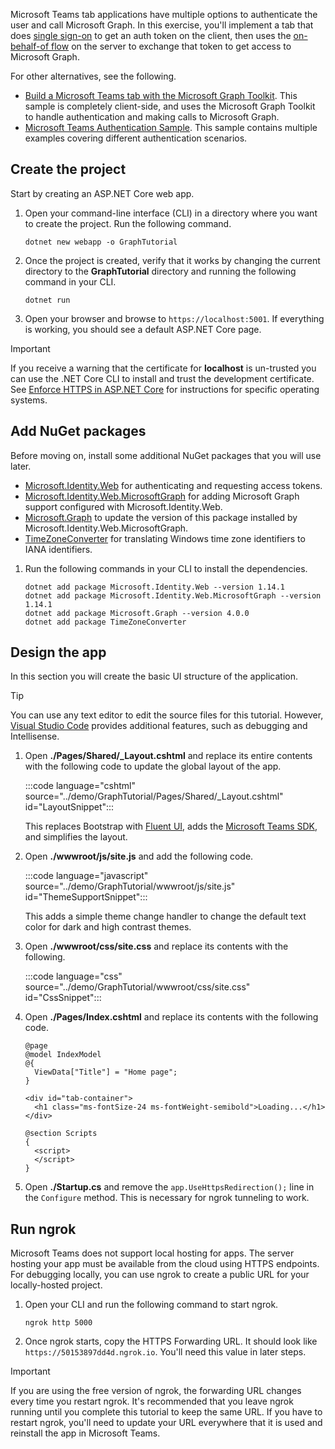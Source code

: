 <!-- markdownlint-disable MD002 MD041 -->

Microsoft Teams tab applications have multiple options to authenticate the user and call Microsoft Graph. In this exercise, you'll implement a tab that does [single sign-on](/microsoftteams/platform/tabs/how-to/authentication/auth-aad-sso) to get an auth token on the client, then uses the [on-behalf-of flow](/azure/active-directory/develop/v2-oauth2-on-behalf-of-flow) on the server to exchange that token to get access to Microsoft Graph.

For other alternatives, see the following.

- [Build a Microsoft Teams tab with the Microsoft Graph Toolkit](/graph/toolkit/get-started/build-a-microsoft-teams-tab). This sample is completely client-side, and uses the Microsoft Graph Toolkit to handle authentication and making calls to Microsoft Graph.
- [Microsoft Teams Authentication Sample](https://github.com/OfficeDev/microsoft-teams-sample-auth-node). This sample contains multiple examples covering different authentication scenarios.

## Create the project

Start by creating an ASP.NET Core web app.

1. Open your command-line interface (CLI) in a directory where you want to create the project. Run the following command.

    ```Shell
    dotnet new webapp -o GraphTutorial
    ```

1. Once the project is created, verify that it works by changing the current directory to the **GraphTutorial** directory and running the following command in your CLI.

    ```Shell
    dotnet run
    ```

1. Open your browser and browse to `https://localhost:5001`. If everything is working, you should see a default ASP.NET Core page.

> [!IMPORTANT]
> If you receive a warning that the certificate for **localhost** is un-trusted you can use the .NET Core CLI to install and trust the development certificate. See [Enforce HTTPS in ASP.NET Core](/aspnet/core/security/enforcing-ssl?view=aspnetcore-3.1) for instructions for specific operating systems.

## Add NuGet packages

Before moving on, install some additional NuGet packages that you will use later.

- [Microsoft.Identity.Web](https://www.nuget.org/packages/Microsoft.Identity.Web/) for authenticating and requesting access tokens.
- [Microsoft.Identity.Web.MicrosoftGraph](https://www.nuget.org/packages/Microsoft.Identity.Web.MicrosoftGraph/) for adding Microsoft Graph support configured with Microsoft.Identity.Web.
- [Microsoft.Graph](https://www.nuget.org/packages/Microsoft.Graph/) to update the version of this package installed by Microsoft.Identity.Web.MicrosoftGraph.
- [TimeZoneConverter](https://github.com/mj1856/TimeZoneConverter) for translating Windows time zone identifiers to IANA identifiers.

1. Run the following commands in your CLI to install the dependencies.

    ```Shell
    dotnet add package Microsoft.Identity.Web --version 1.14.1
    dotnet add package Microsoft.Identity.Web.MicrosoftGraph --version 1.14.1
    dotnet add package Microsoft.Graph --version 4.0.0
    dotnet add package TimeZoneConverter
    ```

## Design the app

In this section you will create the basic UI structure of the application.

> [!TIP]
> You can use any text editor to edit the source files for this tutorial. However, [Visual Studio Code](https://code.visualstudio.com/) provides additional features, such as debugging and Intellisense.

1. Open **./Pages/Shared/_Layout.cshtml** and replace its entire contents with the following code to update the global layout of the app.

    :::code language="cshtml" source="../demo/GraphTutorial/Pages/Shared/_Layout.cshtml" id="LayoutSnippet":::

    This replaces Bootstrap with [Fluent UI](https://developer.microsoft.com/fluentui), adds the [Microsoft Teams SDK](/javascript/api/overview/msteams-client), and simplifies the layout.

1. Open **./wwwroot/js/site.js** and add the following code.

    :::code language="javascript" source="../demo/GraphTutorial/wwwroot/js/site.js" id="ThemeSupportSnippet":::

    This adds a simple theme change handler to change the default text color for dark and high contrast themes.

1. Open **./wwwroot/css/site.css** and replace its contents with the following.

    :::code language="css" source="../demo/GraphTutorial/wwwroot/css/site.css" id="CssSnippet":::

1. Open **./Pages/Index.cshtml** and replace its contents with the following code.

    ```cshtml
    @page
    @model IndexModel
    @{
      ViewData["Title"] = "Home page";
    }

    <div id="tab-container">
      <h1 class="ms-fontSize-24 ms-fontWeight-semibold">Loading...</h1>
    </div>

    @section Scripts
    {
      <script>
      </script>
    }
    ```

1. Open **./Startup.cs** and remove the `app.UseHttpsRedirection();` line in the `Configure` method. This is necessary for ngrok tunneling to work.

## Run ngrok

Microsoft Teams does not support local hosting for apps. The server hosting your app must be available from the cloud using HTTPS endpoints. For debugging locally, you can use ngrok to create a public URL for your locally-hosted project.

1. Open your CLI and run the following command to start ngrok.

    ```Shell
    ngrok http 5000
    ```

1. Once ngrok starts, copy the HTTPS Forwarding URL. It should look like `https://50153897dd4d.ngrok.io`. You'll need this value in later steps.

> [!IMPORTANT]
> If you are using the free version of ngrok, the forwarding URL changes every time you restart ngrok. It's recommended that you leave ngrok running until you complete this tutorial to keep the same URL. If you have to restart ngrok, you'll need to update your URL everywhere that it is used and reinstall the app in Microsoft Teams.
